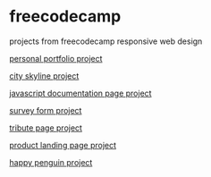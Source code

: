 # freecodecamp
projects from freecodecamp responsive web design

<a href="https://larabmelo.github.io/freecodecamp/projects/personal-portfolio/index.html" target="_blank">personal portfolio project</a>

<a href="https://larabmelo.github.io/freecodecamp/projects/city-skyline/index.html" target="_blank">city skyline project</a>

<a href="https://larabmelo.github.io/freecodecamp/projects/documentation-page/index.html" target="_blank">javascript documentation page project</a>

<a href="https://larabmelo.github.io/freecodecamp/projects/survey-form/index.html" target="_blank">survey form project</a>

<a href="https://larabmelo.github.io/freecodecamp/projects/tribute-page/index.html" target="_blank">tribute page project</a>

<a href="https://larabmelo.github.io/freecodecamp/projects/product-landing-page/index.html" target="_blank">product landing page project</a>

<a href="https://larabmelo.github.io/freecodecamp/projects/happy-penguin/index.html" target="_blank">happy penguin project</a>
